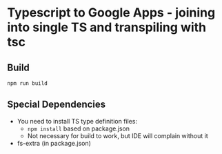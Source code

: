 # Typescript to Google Apps - joining into single TS and transpiling with tsc

## Build
`npm run build`

## Special Dependencies
 - You need to install TS type definition files:
     - `npm install` based on package.json
     - Not necessary for build to work, but IDE will complain without it
 - fs-extra (in package.json)